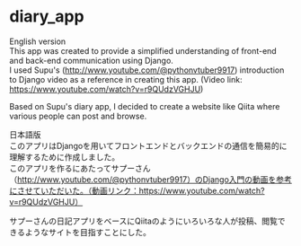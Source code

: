 # diary_app
English version<br/>
This app was created to provide a simplified understanding of front-end and back-end communication using Django.<br/>
I used Supu's (http://www.youtube.com/@pythonvtuber9917) introduction to Django video as a reference in creating this app. (Video link: https://www.youtube.com/watch?v=r9QUdzVGHJU)<br/>

Based on Supu's diary app, I decided to create a website like Qiita where various people can post and browse.


日本語版<br/>
このアプリはDjangoを用いてフロントエンドとバックエンドの通信を簡易的に理解するために作成しました。<br/>
このアプリを作るにあたってサプーさん（http://www.youtube.com/@pythonvtuber9917）のDjango入門の動画を参考にさせていただいた。（動画リンク：https://www.youtube.com/watch?v=r9QUdzVGHJU）

サプーさんの日記アプリをベースにQiitaのようにいろいろな人が投稿、閲覧できるようなサイトを目指すことにした。<br/>
